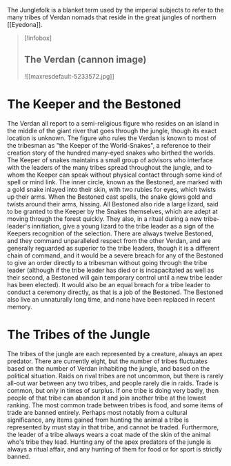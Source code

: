 The Junglefolk is a blanket term used by the imperial subjects to refer to the many tribes of Verdan nomads that reside in the great jungles of northern [[Eyedona]]. 
>[!infobox]
>## The Verdan (cannon image)
> ![[maxresdefault-5233572.jpg]]
>
# The Keeper and the Bestoned
The Verdan all report to a semi-religious figure who resides on an island in the middle of the giant river that goes through the jungle, though its exact location is unknown. The figure who rules the Verdan is known to most of the tribesman as "the Keeper of the World-Snakes", a reference to their creation story of the hundred many-eyed snakes who birthed the worlds. The Keeper of snakes maintains a small group of advisors who interface with the leaders of the many tribes spread throughout the jungle, and to whom the Keeper can speak without physical contact through some kind of spell or mind link. The inner circle, known as the Bestoned, are marked with a gold snake inlayed into their skin, with two rubies for eyes, which twists up their arms.  When the Bestoned cast spells, the snake glows gold and twists around their arms, hissing. All Bestoned also ride a large lizard, said to be granted to the Keeper by the Snakes themselves, which are adept at moving through the forest quickly. They also, in a ritual during a new tribe-leader's innitiation, give a young lizard to the tribe leader as a sign of the Keepers recognition of the selection. There are always twelve Bestoned, and they command unparalleled respect from the other Verdan, and are generally reguarded as superior to the tribe leaders, though it is a different chain of command, and it would be a severe breach for any of the Bestoned to give an order directly to a tribesman without going through the tribe leader (although if the tribe leader has died or is incapacitated as well as their second, a Bestoned will gain temporary control until a new tribe leader has been elected). It would also be an equal breach for a tribe leader to conduct a ceremony directly, as that is a job of the Bestoned. The Bestoned also live an unnaturally long time, and none have been replaced in recent memory.

# The Tribes of the Jungle
The tribes of the jungle are each represented by a creature, always an apex predator. There are currently eight, but the number of tribes fluctuates based on the number of Verdan inhabiting the jungle, and based on the political situation. Raids on rival tribes are not uncommon, but there is rarely all-out war between any two tribes, and people rarely die in raids. Trade is common, but only in times of surplus. If one tribe is doing very badly, then people of that tribe can abandon it and join another tribe at the lowest ranking. The most common trade between tribes is food, and some items of trade are banned entirely. Perhaps most notably from a cultural significance, any items gained from hunting the animal a tribe is represented by must stay in that tribe, and cannot be traded. Furthermore, the leader of a tribe always wears a coat made of the skin of the animal who's tribe they lead. Hunting any of the apex predators of the jungle is always a ritual affair, and any hunting of them for food or for sport is strictly banned.